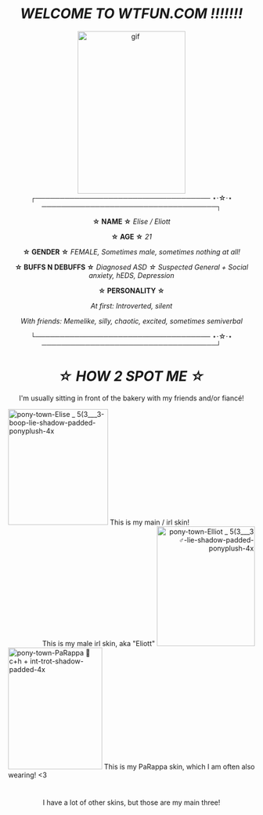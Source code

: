 # </div> <div align="center"> _WELCOME TO WTFUN.COM !!!!!!!_
</div> <div align="center"> <img width="220" height="331" alt="gif" src="https://media1.tenor.com/m/3Afx4ADd7noAAAAC/rainbow-webcore.gif)" />
</div> <div align="center"> ┌──────────────────────────────────── ⋆⋅☆⋅⋆ ────────────────────────────────────┐

**☆ NAME ☆**
_Elise / Eliott_

**☆ AGE ☆**
_21_

**☆ GENDER ☆**
_FEMALE, Sometimes male, sometimes nothing at all!_

**☆ BUFFS N DEBUFFS ☆**
_Diagnosed ASD ☆ Suspected General + Social anxiety, hEDS, Depression_

**☆ PERSONALITY ☆**

_At first: Introverted, silent_

_With friends: Memelike, silly, chaotic, excited, sometimes semiverbal_

</div> <div align="center"> └──────────────────────────────────── ⋆⋅☆⋅⋆ ────────────────────────────────────┘

</div> <div align="center">

# _☆ HOW 2 SPOT ME ☆_

I'm usually sitting in front of the bakery with my friends and/or fiancé!

</div> <div align="left"> <img width="204" height="236" alt="pony-town-Elise _ 5(3___3-boop-lie-shadow-padded-ponyplush-4x" src="https://github.com/user-attachments/assets/42e6c2d9-a5d3-4f88-ba9b-2f2710624a22" /> This is my main / irl skin!


</div> <div align="right"> This is my male irl skin, aka "Eliott" <img width="200" height="244" alt="pony-town-Elliot _ 5(3___3 ♂-lie-shadow-padded-ponyplush-4x" src="https://github.com/user-attachments/assets/da87cd5c-229e-406f-bc1e-9903c8d210c3" />

</div> <div align="left"> <img width="192" height="248" alt="pony-town-PaRappa 🧡 c+h + int-trot-shadow-padded-4x" src="https://github.com/user-attachments/assets/dfb12933-b1f8-4b4b-89e3-a60896263935" /> This is my PaRappa skin, which I am often also wearing! <3

# </div> <div align="center"> I have a lot of other skins, but those are my main three!
